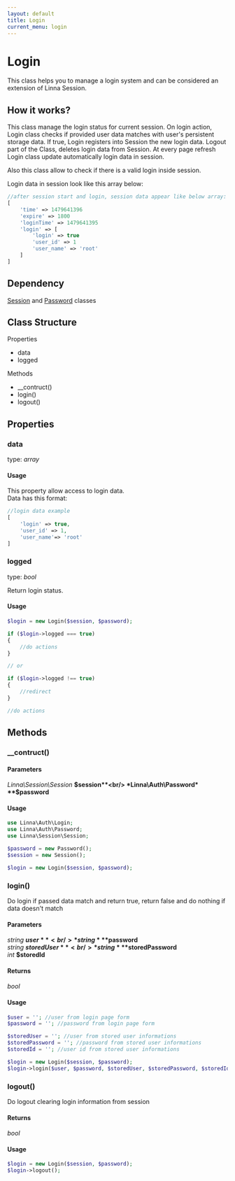```yaml
---
layout: default
title: Login
current_menu: login
---
```


# Login
This class helps you to manage a login system and can be considered an extension of Linna Session. 

## How it works?
This class manage the login status for current session. On login action, Login class checks if provided user data matches with 
user's persistent storage data. If true, Login registers into Session the new login data. Logout part of the Class, deletes login data from Session. At every page refresh Login class update automatically login data in session.<br/>

Also this class allow to check if there is a valid login inside session.

Login data in session look like this array below:
```php
//after session start and login, session data appear like below array:
[
    'time' => 1479641396
    'expire' => 1800
    'loginTime' => 1479641395
    'login' => [
        'login' => true
        'user_id' => 1
        'user_name' => 'root'
    ]
]
```

## Dependency
[Session](session.md) and [Password](password.md) classes

## Class Structure

Properties
- data
- logged

Methods
- __contruct()
- login()
- logout()

## Properties

### data
type: *array*<br/>

#### Usage
This property allow access to login data.<br/>
Data has this format:
```php
//login data example
[
    'login' => true,
    'user_id' => 1,
    'user_name'=> 'root'
]
```

### logged
type: *bool*<br/>

Return login status.

#### Usage
```php
$login = new Login($session, $password);

if ($login->logged === true)
{
    //do actions
}

// or

if ($login->logged !== true)
{
    //redirect
}

//do actions
```

## Methods

### __contruct()

#### Parameters
*Linna\Session\Session* **$session**<br/>
*Linna\Auth\Password* **$password**<br/>

#### Usage
```php
use Linna\Auth\Login;
use Linna\Auth\Password;
use Linna\Session\Session;

$password = new Password();
$session = new Session();

$login = new Login($session, $password);

```
### login()
Do login if passed data match and return true, return false and do nothing if data doesn't match

#### Parameters
*string* **$user**<br/>
*string* **$password**<br/>
*string* **$storedUser**<br/>
*string* **$storedPassword**<br/>
*int* **$storedId**<br/>

#### Returns
*bool*

#### Usage
```php
$user = ''; //user from login page form
$password = ''; //password from login page form

$storedUser = ''; //user from stored user informations
$storedPassword = ''; //password from stored user informations
$storedId = ''; //user id from stored user informations

$login = new Login($session, $password);
$login->login($user, $password, $storedUser, $storedPassword, $storedId);
```

### logout()
Do logout clearing login information from session

#### Returns
*bool*

#### Usage
```php
$login = new Login($session, $password);
$login->logout();
```
